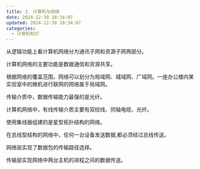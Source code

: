```yaml
---
title: 3. 计算机与网络
date: 2024-12-30 10:34:07
updated: 2024-12-30 10:34:07
categories:
  - 计算机知识
---
```


从逻辑功能上看计算机网络分为通讯子网和资源子网两部分。

计算机网络的主要功能是数据通信和资源共享。

根据网络的覆盖范围，网络可以划分为局域网、城域网、广域网。一座办公楼内某实验室中的微机进行联网的网络属于局域网。

传输介质中，数据传输能力最强的是光纤。

计算机网络中，有线传输介质主要有双绞线、同轴电缆、光纤。

使用集线器组建的是星型拓扑结构的网络。

在总线型结构的网络中，任何一台设备发送数据,都必须经过总线传送。

网络层实现了数据包的传输路径选择。

传输层实现网络中两台主机的进程之间的数据传送。
